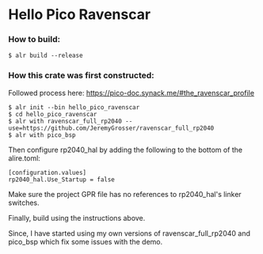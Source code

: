 # Hello Pico Ravenscar

### How to build:

```
$ alr build --release
```

### How this crate was first constructed:

Followed process here: https://pico-doc.synack.me/#the_ravenscar_profile

```
$ alr init --bin hello_pico_ravenscar
$ cd hello_pico_ravenscar
$ alr with ravenscar_full_rp2040 --use=https://github.com/JeremyGrosser/ravenscar_full_rp2040
$ alr with pico_bsp
```

Then configure rp2040_hal by adding the following to the bottom of the alire.toml:

```
[configuration.values]
rp2040_hal.Use_Startup = false
```

Make sure the project GPR file has no references to rp2040_hal's linker switches.

Finally, build using the instructions above.

Since, I have started using my own versions of ravenscar_full_rp2040 and pico_bsp which fix some issues with the demo.
